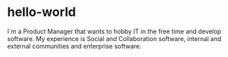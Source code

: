 # hello-world
I´m a Product Manager that wants to hobby IT in the free time and develop software.
My experience is Social and Collaboration software, internal and external communities and enterprise software.
